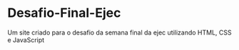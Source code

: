 # Desafio-Final-Ejec

Um site criado para o desafio da semana final da ejec utilizando HTML, CSS e JavaScript
